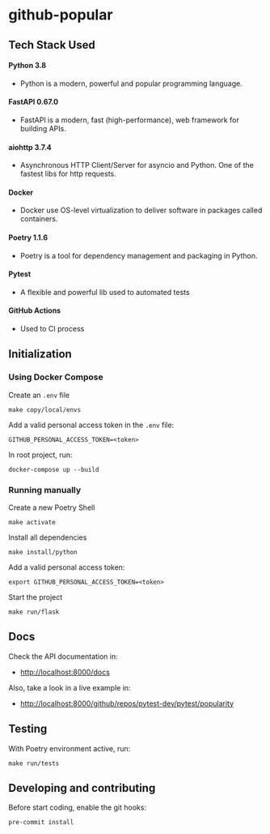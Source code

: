 # github-popular

## Tech Stack Used
#### Python 3.8
- Python is a modern, powerful and popular programming language.

#### FastAPI 0.67.0
- FastAPI is a modern, fast (high-performance), web framework for building APIs.

#### aiohttp 3.7.4
- Asynchronous HTTP Client/Server for asyncio and Python. One of the fastest libs for http requests.

#### Docker
- Docker use OS-level virtualization to deliver software in packages called containers.

#### Poetry 1.1.6
- Poetry is a tool for dependency management and packaging in Python.

#### Pytest
- A flexible and powerful lib used to automated tests

#### GitHub Actions
- Used to CI process

## Initialization

### Using Docker Compose
Create an `.env` file
```
make copy/local/envs
```

Add a valid personal access token in the `.env` file:
```
GITHUB_PERSONAL_ACCESS_TOKEN=<token>
```

In root project, run:
```
docker-compose up --build
```

### Running manually
Create a new Poetry Shell
```
make activate
```

Install all dependencies
```
make install/python
```

Add a valid personal access token:
```
export GITHUB_PERSONAL_ACCESS_TOKEN=<token>
```

Start the project
```
make run/flask
```


## Docs
Check the API documentation in:
- [http://localhost:8000/docs](http://localhost:8000/docs)

Also, take a look in a live example in:
- [http://localhost:8000/github/repos/pytest-dev/pytest/popularity](http://localhost:8000/github/repos/pytest-dev/pytest/popularity)


## Testing
With Poetry environment active, run:
```
make run/tests
```


## Developing and contributing
Before start coding, enable the git hooks:
```
pre-commit install
```
